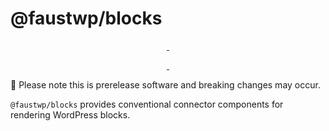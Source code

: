 # @faustwp/blocks

<p align="center">
  <a aria-label="NPM version" href="https://www.npmjs.com/package/@faustwp/blocks">
    <img alt="" src="https://img.shields.io/npm/v/@faustwp/blocks?color=7e5cef&style=for-the-badge">
  </a>

  <a aria-label="License" href="https://github.com/wpengine/faustjs/blob/canary/LICENSE">
    <img alt="" src="https://img.shields.io/npm/l/@faustwp/blocks?color=7e5cef&style=for-the-badge">
  </a>
</p>

<p align="center">
  <a aria-label="Faust.js Next Downloads Per Month" href="https://www.npmjs.com/package/@faustwp/blocks">
    <img alt="" src="https://img.shields.io/npm/dm/@faustwp/blocks?color=7e5cef&style=for-the-badge&label=@faustwp/blocks">
  </a>
  <a aria-label="Faust.js Next Downloads Per Week" href="https://www.npmjs.com/package/@faustwp/blocks">
    <img alt="" src="https://img.shields.io/npm/dw/@faustwp/blocks?color=7e5cef&style=for-the-badge&label=@faustwp/blocks">
  </a>
</p>

🚧 Please note this is prerelease software and breaking changes may occur.

`@faustwp/blocks` provides conventional connector components for rendering WordPress blocks.
